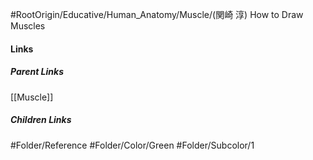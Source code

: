 #RootOrigin/Educative/Human_Anatomy/Muscle/(関崎 淳) How to Draw Muscles
#### Links
##### Parent Links
[[Muscle]]
##### Children Links
#Folder/Reference
#Folder/Color/Green
#Folder/Subcolor/1
